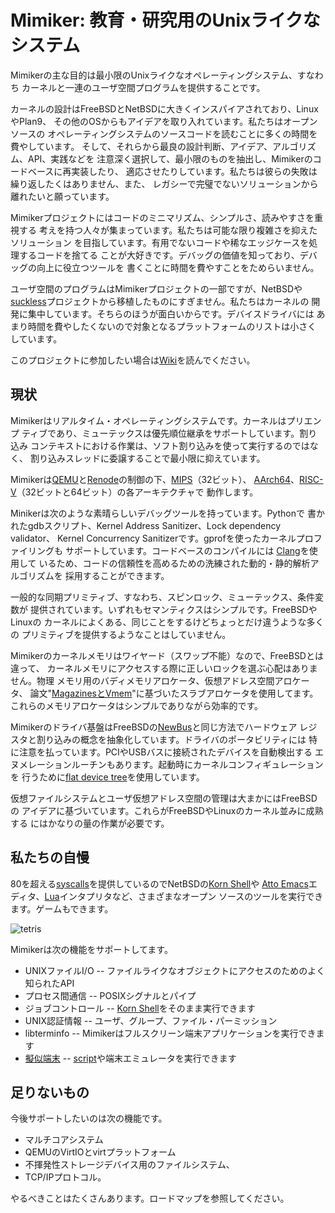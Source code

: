 # Mimiker: 教育・研究用のUnixライクなシステム

Mimikerの主な目的は最小限のUnixライクなオペレーティングシステム、すなわち
カーネルと一連のユーザ空間プログラムを提供することです。

カーネルの設計はFreeBSDとNetBSDに大きくインスパイアされており、LinuxやPlan9、
その他のOSからもアイデアを取り入れています。私たちはオープンソースの
オペレーティングシステムのソースコードを読むことに多くの時間を費やしています。
そして、それらから最良の設計判断、アイデア、アルゴリズム、API、実践などを
注意深く選択して、最小限のものを抽出し、Mimikerのコードベースに再実装したり、
適応させたりしています。私たちは彼らの失敗は繰り返したくはありません、また、
レガシーで完璧でないソリューションから離れたいと願っています。

Mimikerプロジェクトにはコードのミニマリズム、シンプルさ、読みやすさを重視する
考えを持つ人々が集まっています。私たちは可能な限り複雑さを抑えたソリューション
を目指しています。有用でないコードや稀なエッジケースを処理するコードを捨てる
ことが大好きです。デバッグの価値を知っており、デバッグの向上に役立つツールを
書くことに時間を費やすことをためらいません。

ユーザ空間のプログラムはMimikerプロジェクトの一部ですが、NetBSDや
[suckless][1]プロジェクトから移植したものにすぎません。私たちはカーネルの
開発に集中しています。そちらのほうが面白いからです。デバイスドライバには
あまり時間を費やしたくないので対象となるプラットフォームのリストは小さく
しています。

このプロジェクトに参加したい場合は[Wiki][2]を読んでください。

## 現状

Mimikerはリアルタイム・オペレーティングシステムです。カーネルはプリエンプ
ティブであり、ミューテックスは優先順位継承をサポートしています。割り込み
コンテキストにおける作業は、ソフト割り込みを使って実行するのではなく、
割り込みスレッドに委譲することで最小限に抑えています。

Mimikerは[QEMU][11]と[Renode][12]の制御の下、[MIPS][15]（32ビット）、
[AArch64][9]、[RISC-V][10]（32ビットと64ビット）の各アーキテクチャで
動作します。

Minikerは次のような素晴らしいデバッグツールを持っています。Pythonで
書かれたgdbスクリプト、Kernel Address Sanitizer、Lock dependency validator、
Kernel Concurrency Sanitizerです。gprofを使ったカーネルプロファイリングも
サポートしています。コードベースのコンパイルには [Clang][19]を使用して
いるため、コードの信頼性を高めるための洗練された動的・静的解析アルゴリズムを
採用することができます。

一般的な同期プリミティブ、すなわち、スピンロック、ミューテックス、条件変数が
提供されています。いずれもセマンティクスはシンプルです。FreeBSDやLinuxの
カーネルによくある、同じことをするけどちょっとだけ違うような多くの
プリミティブを提供するようなことはしていません。

Mimikerのカーネルメモリはワイヤード（スワップ不能）なので、FreeBSDとは違って、
カーネルメモリにアクセスする際に正しいロックを選ぶ心配はありません。物理
メモリ用のバディメモリアロケータ、仮想アドレス空間アロケータ、
論文"[MagazinesとVmem][3]"に基づいたスラブアロケータを使用してます。
これらのメモリアロケータはシンプルでありながら効率的です。

Mimikerのドライバ基盤はFreeBSDの[NewBus][14]と同じ方法でハードウェア
レジスタと割り込みの概念を抽象化しています。ドライバのポータビリティには
特に注意を払っています。PCIやUSBバスに接続されたデバイスを自動検出する
エヌメレーションルーチンもあります。起動時にカーネルコンフィギュレーションを
行うために[flat device tree][13]を使用しています。

仮想ファイルシステムとユーザ仮想アドレス空間の管理は大まかにはFreeBSDの
アイデアに基づいています。これらがFreeBSDやLinuxのカーネル並みに成熟する
にはかなりの量の作業が必要です。

## 私たちの自慢

80を超える[syscalls][4]を提供しているのでNetBSDの[Korn Shell][5]や
[Atto Emacs][6]エディタ、[Lua][7]インタプリタなど、さまざまなオープン
ソースのツールを実行できます。ゲームもできます。

![tetris][8]

Mimikerは次の機能をサポートしてます。

* UNIXファイルI/O -- ファイルライクなオブジェクトにアクセスのためのよく知られたAPI
* プロセス間通信 -- POSIXシグナルとパイプ
* ジョブコントロール -- [Korn Shell][18]をそのまま実行できます
* UNIX認証情報 -- ユーザ、グループ、ファイル・パーミッション
* libterminfo -- Mimikerはフルスクリーン端末アプリケーションを実行できます
* [擬似端末][16] --  [script][17]や端末エミュレータを実行できます

## 足りないもの

今後サポートしたいのは次の機能です。

* マルチコアシステム
* QEMUのVirtIOとvirtプラットフォーム
* 不揮発性ストレージデバイス用のファイルシステム、
* TCP/IPプロトコル。

やるべきことはたくさんあります。ロードマップを参照してください。

[1]: https://suckless.org
[2]: https://github.com/cahirwpz/mimiker/wiki
[3]: https://www.usenix.org/legacy/publications/library/proceedings/usenix01/full_papers/bonwick/bonwick.pdf
[4]: https://github.com/cahirwpz/mimiker/blob/master/sys/kern/syscalls.master
[5]: https://man.netbsd.org/ksh.1
[6]: https://github.com/hughbarney/atto
[7]: https://www.lua.org/docs.html
[8]: https://mimiker.ii.uni.wroc.pl/resources/tetris.gif
[9]: https://www.qemu.org/docs/master/system/target-arm.html
[10]: https://www.qemu.org/docs/master/system/target-riscv.html
[11]: https://www.qemu.org
[12]: https://renode.io
[13]: https://wiki.freebsd.org/FlattenedDeviceTree
[14]: https://nostarch.com/download/samples/freebsd-device-drivers_ch7.pdf
[15]: https://www.qemu.org/docs/master/system/target-mips.html
[16]: https://en.wikipedia.org/wiki/Pseudoterminal
[17]: https://man.netbsd.org/script.1
[18]: https://man.netbsd.org/ksh.1
[19]: https://clang.llvm.org/
